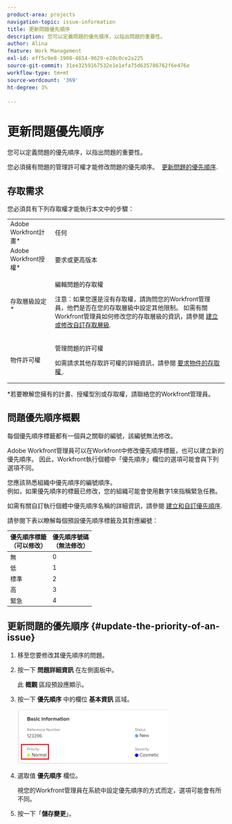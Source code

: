 ```yaml
---
product-area: projects
navigation-topic: issue-information
title: 更新問題優先順序
description: 您可以定義問題的優先順序，以指出問題的重要性。
author: Alina
feature: Work Management
exl-id: eff5c9e8-1908-4654-9629-e20c0ce2a225
source-git-commit: 31ee3259167532e1e1efa75d635786762f6e476e
workflow-type: tm+mt
source-wordcount: '369'
ht-degree: 3%

---
```


# 更新問題優先順序

您可以定義問題的優先順序，以指出問題的重要性。

您必須擁有問題的管理許可權才能修改問題的優先順序。  [更新問題的優先順序](#update-the-priority-of-an-issue).

## 存取需求

您必須具有下列存取權才能執行本文中的步驟：

<table style="table-layout:auto"> 
 <col> 
 <col> 
 <tbody> 
  <tr> 
   <td role="rowheader">Adobe Workfront計畫*</td> 
   <td> <p>任何 </p> </td> 
  </tr> 
  <tr> 
   <td role="rowheader">Adobe Workfront授權*</td> 
   <td> <p>要求或更高版本</p> </td> 
  </tr> 
  <tr> 
   <td role="rowheader">存取層級設定*</td> 
   <td> <p>編輯問題的存取權</p> <p>注意：如果您還是沒有存取權，請詢問您的Workfront管理員，他們是否在您的存取層級中設定其他限制。 如需有關Workfront管理員如何修改您的存取層級的資訊，請參閱 <a href="../../../administration-and-setup/add-users/configure-and-grant-access/create-modify-access-levels.md" class="MCXref xref">建立或修改自訂存取層級</a>.</p> </td> 
  </tr> 
  <tr> 
   <td role="rowheader">物件許可權</td> 
   <td> <p>管理問題的許可權</p> <p>如需請求其他存取許可權的詳細資訊，請參閱 <a href="../../../workfront-basics/grant-and-request-access-to-objects/request-access.md" class="MCXref xref">要求物件的存取權 </a>.</p> </td> 
  </tr> 
 </tbody> 
</table>

&#42;若要瞭解您擁有的計畫、授權型別或存取權，請聯絡您的Workfront管理員。

## 問題優先順序概觀

每個優先順序標籤都有一個與之關聯的編號，該編號無法修改。

Adobe Workfront管理員可以在Workfront中修改優先順序標籤，也可以建立新的優先順序。 因此，Workfront執行個體中「優先順序」欄位的選項可能會與下列選項不同。

您應該熟悉組織中優先順序的編號順序。\
例如，如果優先順序的標籤已修改，您的組織可能會使用數字1來指稱緊急任務。

如需有關自訂執行個體中優先順序名稱的詳細資訊，請參閱 [建立和自訂優先順序](../../../administration-and-setup/customize-workfront/creating-custom-status-and-priority-labels/create-customize-priorities.md).

請參閱下表以瞭解每個預設優先順序標籤及其對應編號：

<table style="table-layout:auto"> 
 <col> 
 <col> 
 <thead> 
  <tr> 
   <th>優先順序標籤 <br>（可以修改） </th> 
   <th>優先順序號碼 <br>（無法修改） </th> 
  </tr> 
 </thead> 
 <tbody> 
  <tr> 
   <td> 無 </td> 
   <td> 0 </td> 
  </tr> 
  <tr> 
   <td> 低 </td> 
   <td> 1 </td> 
  </tr> 
  <tr> 
   <td> 標準 </td> 
   <td> 2 </td> 
  </tr> 
  <tr> 
   <td> 高 </td> 
   <td> 3 </td> 
  </tr> 
  <tr> 
   <td> 緊急 </td> 
   <td> 4 </td> 
  </tr> 
 </tbody> 
</table>

## 更新問題的優先順序 {#update-the-priority-of-an-issue}

1. 移至您要修改其優先順序的問題。
1. 按一下 **問題詳細資訊** 在左側面板中。

   此 **概觀** 區段預設應顯示。

1. 按一下 **優先順序** 中的欄位 **基本資訊** 區域。

   ![](assets/nwe-issue-priority-field-in-details-highlighted-350x126.png)

1. 選取值 **優先順序** 欄位。

   視您的Workfront管理員在系統中設定優先順序的方式而定，選項可能會有所不同。

1. 按一下「**儲存變更**」。
